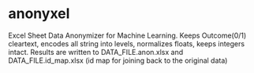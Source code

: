 # anonyxel
Excel Sheet Data Anonymizer for Machine Learning.
Keeps Outcome(0/1) cleartext, encodes all string into levels, normalizes floats, keeps integers intact.
Results are written to DATA_FILE.anon.xlsx and DATA_FILE.id_map.xlsx (id map for joining back to the original data)
